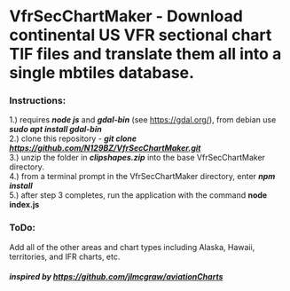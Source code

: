 # VfrSecChartMaker - Download continental US VFR sectional chart TIF files and translate them all into a single mbtiles database.  

### Instructions:   
1.) requires ***node js*** and ***gdal-bin*** (see https://gdal.org/), from debian use ***sudo apt install gdal-bin***    
2.) clone this repository - ***git clone https://github.com/N129BZ/VfrSecChartMaker.git***         
3.) unzip the folder in ***clipshapes.zip*** into the base VfrSecChartMaker directory.   
4.) from a terminal prompt in the VfrSecChartMaker directory, enter ***npm install***     
5.) after step 3 completes, run the application with the command ****node index.js****     
    
### ToDo:    
Add all of the other areas and chart types including Alaska, Hawaii, territories, and IFR charts, etc.    
     
      
#### ***inspired by https://github.com/jlmcgraw/aviationCharts*** 

